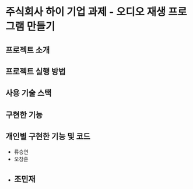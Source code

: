 # 주식회사 하이 기업 과제 - 오디오 재생 프로그램 만들기

## 프로젝트 소개 

## 프로젝트 실행 방법

## 사용 기술 스택

## 구현한 기능

## 개인별 구현한 기능 및 코드 
- 류승연
- 오창훈
- 조민재 
  - 
